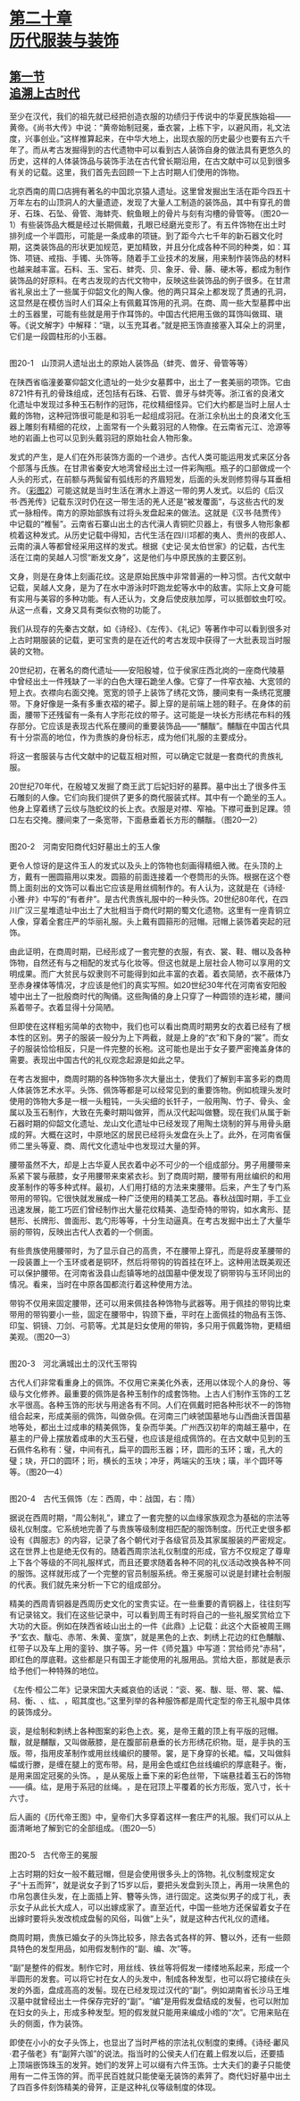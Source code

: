 <?xml version='1.0' encoding='utf-8'?>
<html xmlns="http://www.w3.org/1999/xhtml">
  <head>
    <title>中国古代文化史（插图本）（上下）</title>
    <link href="page-template.xpgt" rel="stylesheet" type="application/vnd.adobe-page-template+xml"/>
    <meta http-equiv="Content-Type" content="text/html; charset=utf-8"/>
  <link href="../stylesheet.css" rel="stylesheet" type="text/css"/>
<link href="../page_styles.css" rel="stylesheet" type="text/css"/>
</head>
  <body class="calibre">
<div class="calibre1" id="chapter20">
<h1 class="calibre2" id="calibre_pb_0"><a class="calibre29" id="page861"></a><a class="calibre29" href="part0004.html#chapter20">第二十章<br class="calibre27"/>历代服装与装饰</a><br class="calibre27"/><img alt="" class="inline" src="../images/00382.jpeg"/></h1>
<h2 class="left4" id="sec124"><a class="calibre29" href="part0004.html#s124">第一节<br class="calibre27"/>追溯上古时代</a></h2>
<p class="indent">至少在汉代，我们的祖先就已经把创造衣服的功绩归于传说中的华夏民族始祖——黄帝。《尚书大传》中说：“黄帝始制冠冕，垂衣裳，上栋下宇，以避风雨，礼文法度，兴事创业。”这样推算起来，在中华大地上，出现衣服的历史最少也要有五六千年了。而从考古发掘得到的古代遗物中可以看到古人装饰自身的做法具有更悠久的历史，这样的人体装饰品与装饰手法在古代曾长期沿用，在古文献中可以见到很多有关的记载。这里，我们首先去回顾一下上古时期人们使用的饰物。</p>
<p class="indent">北京西南的周口店拥有著名的中国北京猿人遗址。这里曾发掘出生活在距今四五十万年左右的山顶洞人的大量遗迹，发现了大量人工制造的装饰品，其中有穿孔的兽牙、石珠、石坠、骨管、海蚌壳、鲩鱼眼上的骨片与刻有沟槽的骨管等。（图20—1）有些装饰品大概是经过长期佩戴，孔眼已经磨光变形了。有五件饰物在出土时排列成一个半圆形，可能是一条成串的项链。到了距今六七千年的新石器文化时期，这类装饰品的形状更加规范，更加精致，并且分化成各种不同的种类，如：耳饰、项链、戒指、手镯、头饰等。随着手工业技术的发展，用来制作装饰品的材料也越来越丰富。石料、玉、宝石、蚌壳、贝、象牙、骨、藤、硬木等，都成为制作装饰品的好原<a id="page862"></a>料。在考古发现的古代文物中，反映这些装饰品的例子很多。在甘肃省礼泉出土了一些属于仰韶文化的陶人像。他的两只耳朵上都发现了贯通的孔洞，这显然是在模仿当时人们耳朵上有佩戴耳饰用的孔洞。在商、周一些大型墓葬中出土的玉器里，可能有些就是用于作耳饰的。中国古代把用玉做的耳饰叫做珥、瑱等。《说文解字》中解释：“瑱，以玉充耳者。”就是把玉饰直接塞入耳朵上的洞里，它们是一段圆柱形的小玉器。</p>
<div class="image">
<p class="center"><img alt="" class="calibre448" src="../images/00576.jpeg"/></p>
<p class="caption">图20-1　山顶洞人遗址出土的原始人装饰品（蚌壳、兽牙、骨管等等）</p>
</div>
<p class="indent">在陕西省临潼姜寨仰韶文化遗址的一处少女墓葬中，出土了一套美丽的项饰。它由8721件有孔的骨珠组成，还包括有石珠、石管、兽牙与蚌壳等。浙江省的良渚文化遗址中发现过多种玉石制作的冠饰，花纹精细怪异。它们大约都是当时上层人士戴的饰物，这种冠饰很可能是和羽毛一起组成羽冠。在浙江余杭出土的良渚文化玉器上雕刻有精细的花纹，上面常有一个头戴羽冠的人物像。在云南省元江、沧源等地的岩画上也可以见到头戴羽冠的原始社会人物形象。</p>
<p class="indent">发式的产生，是人们在外形装饰方面的一个进步。古代人类可能运用发式来区分各个部落与氏族。在甘肃省秦安大地湾曾经出土过一件彩陶瓶。瓶子的口部做成一个人头的形式，在前额与两鬓留有弧线形的齐眉短发，后面的头发则修剪得与耳垂相齐。（<a href="part0095.html#book2-ct2">彩图2</a>）可能这就是当时生活在渭水上游这一带的男人发式。以后的《后汉书·西羌传》记载东汉时仍在这一带生活的羌人还是“被发覆面”，与这些古代的发式一脉相传。南方的原始部族有过将头发盘起来的做法。这就是《汉书·陆贾传》中记载的“椎髻”。云南省石寨山出土的古代滇人青铜贮贝器上，有很多人物形象都梳着这种发式。从历史记载中得知，古代生活在四川邛都的夷人、贵州的夜郎人、云南的滇人等都曾经采用这样的发式。根据《史记·吴太伯世家》的记载，古代生活在江南的吴越人习惯“断发文身”，这是他们与中原民族的主要区别。</p>
<p class="indent">文身，则是在身体上刻画花纹。这是原始民族中非常普遍的一种习惯。古代文献中记载，吴越人文身，是为了在水中游泳时吓跑龙蛇等水中的敌害。实际上文身可能有实用与美容的多种功能。有人还认为，文身后使皮肤加厚，可以抵御蚊虫叮咬。从这一点看，文身又具有类似衣物的功能了。</p>
<p class="indent">我们从现存的先秦古文献，如《诗经》、《左传》、《礼记》等著作中可以看到很多对上古时期服装的记载，更可宝贵的是在近代的考古发现中获得了一大批表现当时服装的文物。</p>
<p class="indent">20世纪初，在著名的商代遗址——安阳殷墟，位于侯家庄西北岗的一座商代陵墓中曾经出土一件残缺了一半的白色大理石跪坐人像。它穿了一件窄衣袖、大宽领的短上衣。衣襟向右面交掩。宽宽的领子上装饰了绣花文饰，腰间束有一条<a id="page863"></a>绣花宽腰带。下身好像是一条有多重衣褶的裙子。脚上穿的是前端上翘的鞋子。在身体的前面，腰带下还残留有一条有人字形花纹的带子。这可能是一块长方形绣花布料的残存部分。它应该是表现古代系在腰间的重要装饰品——“黼黻”。黼黻在中国古代具有十分崇高的地位，作为贵族的身份标志，成为他们礼服的主要成分。</p>
<p class="indent">将这一套服装与古代文献中的记载互相对照，可以确定它就是一套商代的贵族礼服。</p>
<p class="indent">20世纪70年代，在殷墟又发掘了商王武丁后妃妇好的墓葬。墓中出土了很多件玉石雕刻的人像。它们向我们提供了更多的商代服装式样。其中有一个跪坐的玉人。他身上穿着绣了云纹与虺蛇纹的长上衣。衣服是对襟、窄袖。下襟可垂到足踝。领口左右交掩。腰间束了一条宽带，下面悬垂着长方形的黼黻。（图20—2）</p>
<div class="image">
<p class="center"><img alt="" class="calibre449" src="../images/00457.jpeg"/></p>
<p class="caption">图20-2　河南安阳商代妇好墓出土的玉人像</p>
</div>
<p class="indent">更令人惊讶的是这件玉人的发式以及头上的饰物也刻画得精细入微。在头顶的上方，戴有一圈圆箍用以束发。圆箍的前面连接着一个卷筒形的头饰。根据在这个卷筒上面刻出的文饰可以看出它应该是用丝绸制作的。有人认为，这就是在《诗经·小雅·<img alt="" class="calibre40" src="../images/00097.gif"/>弁》中写的“有<img alt="" class="calibre40" src="../images/00097.gif"/>者弁”。<img alt="" class="calibre40" src="../images/00097.gif"/>是古代贵族礼服中的一种头饰。20世纪80年代，在四川广汉三星堆遗址中出土了大批相当于商代时期的蜀文化遗物。这里有一座青铜立人像，穿着全套庄严的华丽礼服。头上戴有圆箍形的冠帽。冠帽上装饰着突起的冠饰。</p>
<p class="indent">由此证明，在商周时期，已经形成了一套完整的衣服，有衣、裳、鞋、帽以及各种饰物，自然还有与之相配的发式与化妆等。但这也就是上层社会人物可以享用的文明成果。而广大贫民与奴隶则不可能得到如此丰富的衣着。着衣简陋，衣不蔽体乃至赤身裸体等情况，才应该是他们的真实写照。如20世纪30年代在河南省安阳殷墟中出土了一批殷商时代的陶俑。这些陶俑的身上只穿了一种圆领的连衫裙，腰间系着带子。衣着显得十分简陋。</p>
<p class="indent">但即使在这样粗劣简单的衣物中，我们也可以看出商周时期男女的衣着已经<a id="page864"></a>有了根本性的区别。男子的服装一般分为上下两截，就是上身的“衣”和下身的“裳”。而女子的服装恰恰相反，只是一件完整的长袍。这可能也是出于女子要严密掩盖身体的需要。表现出中国古代的礼仪观念起源是如此之早。</p>
<p class="indent">在考古发掘中，商周时期的各种饰物多次大量出土，使我们了解到丰富多彩的商周人体装饰艺术水平。头饰、佩饰等都是可以经常见到的重要饰物。例如梳理头发时使用的饰物大多是一根一头粗钝，一头尖细的长钎子，一般用陶、竹子、骨头、金属以及玉石制作，大致在先秦时期叫做笄，而从汉代起叫做簪。现在我们从属于新石器时期的仰韶文化遗址、龙山文化遗址中已经发现了用陶土烧制的笄与用骨头磨成的笄。大概在这时，中原地区的居民已经将头发盘在头上了。此外，在河南省偃师二里头等夏、商、周代文化遗址中也发现过大量的笄。</p>
<p class="indent">腰带虽然不大，却是上古华夏人民衣着中必不可少的一个组成部分。男子用腰带来系紧下裳与蔽膝，女子用腰带来束紧衣衫。到了商周时期，腰带有用丝编织的和用皮革制作的等多种式样。最初，人们用打结的方法来束腰带。后来，产生了专门系带用的带钩。它很快就发展成一种广泛使用的精美工艺品。春秋战国时期，手工业迅速发展，能工巧匠们曾经制作出大量花纹精美、造型奇特的带钩，如水禽形、琵琶形、长牌形、兽面形、匙勺形等等，十分生动逼真。在考古发掘中出土了大量华丽的带钩，反映出古代人衣着的一个侧面。</p>
<p class="indent">有些贵族使用腰带时，为了显示自己的高贵，不在腰带上穿孔，而是将皮革腰带的一段装置上一个玉环或者是铜环，然后将带钩的钩首挂在环上。这种用法既美观还可以保护腰带。在河南省汲县山彪镇等地的战国墓中便发现了铜带钩与玉环同出的情况。看来，当时在中原各国都流行着这种使用方法。</p>
<p class="indent">带钩不仅用来固定腰带，还可以用来佩挂各种饰物与武器等。用于佩挂的带<a id="page865"></a>钩比束带用的带钩要小一些，固定在腰带中，钩颈下垂，平时在上面佩挂的物品有玉饰、印玺、铜镜、刀剑、弓箭等。尤其是妇女使用的带钩，多只用于佩戴饰物，更精细美观。（图20—3）</p>
<div class="image">
<p class="center"><img alt="" class="calibre110" src="../images/00617.jpeg"/></p>
<p class="caption">图20-3　河北满城出土的汉代玉带钩</p>
</div>
<p class="indent">古代人们非常看重身上的佩饰。不仅用它来美化外表，还用以体现个人的身份、等级与文化修养。最重要的佩饰是各种玉制作的成套饰物。上古人们制作玉饰的工艺水平很高。各种玉饰的形状与用途各有不同。人们在佩戴时把各种形状不一的饰物组合起来，形成美丽的佩饰，叫做杂佩。在河南三门峡虢国墓地与山西曲沃晋国墓地等处，都出土过成串的精美佩饰，复杂而华美。广州西汉初年的南越王墓中，在墓主的尸骨上摆放着成串的大玉石璧，也应该是组成佩饰的。在古文献中见到的玉石佩件名称有：璧，中间有孔，扁平的圆形玉器；环，圆形的玉环；瑗，孔大的璧；玦，开口的圆环；珩，横长的玉块；冲牙，两端尖的玉块；璜，半个圆环等等。（图20—4）</p>
<div class="image">
<p class="center"><img alt="" class="calibre450" src="../images/00566.jpeg"/></p>
<p class="caption">图20-4　古代玉佩饰（左：西周，中：战国，右：隋）</p>
</div>
<p class="indent">据说在西周时期，“周公制礼”，建立了一套完整的以血缘家族观念为基础的宗法等级礼仪制度。它系统地完善了与贵族等级制度相匹配的服饰制度。历代正史很多都设有《舆服志》的内容，记录了各个朝代对于各级官员及其家属服装的严密规定。这在世界上也是绝无仅有的。随着西周宗法礼仪制度的形成，官方不仅规定了尊卑上下各个等级的不同礼服样式，而且还要求随着各种不同的礼仪活动改换各种不同的服饰。这样就形成了一个完整的官员制服系统。帝王冕服可以说是封建社会制服的代表。我们就先来分析一下它的组成部分。</p>
<p class="indent">精美的西周青铜器是西周历史文化的宝贵实证。在一些重要的青铜器上，往往刻写有记录铭文。我们在这些记录中，可以看到周王有时将自己的一些礼服奖赏给立下大功的大臣。例如在陕西省岐山出土的一件《此鼎》上记载：此这个大臣被周王赐予“玄衣、黻屯、赤芾、朱黄、銮旗”，就是黑色的上衣、刺绣上花边的红色黼黻、红带子以及车上用的銮铃、旗子等。另一件《师兑簋》中写道：赏给师兑“赤舄”，即红色的厚底鞋。这些都是只有国王才能使用的礼服用品。赏给<a id="page866"></a>大臣，那就是表示给予他们一种特殊的地位。</p>
<p class="indent">《左传·桓公二年》记录宋国大夫臧哀伯的话说：“衮、冕、黻、珽、带、裳、幅、舄、衡、<img alt="" class="calibre40" src="../images/00763.gif"/>、纮、<img alt="" class="calibre40" src="../images/00767.gif"/>，昭其度也。”这里列举的各种服饰都是周代定型的帝王礼服中具体的装饰成分。</p>
<p class="indent">衮，是绘制和刺绣上各种图案的彩色上衣。冕，是帝王戴的顶上有平版的冠帽。黻，就是黼黻，又叫做蔽膝，是在腹部前悬垂的长方形绣花织物。珽，是手执的玉版。带，指用皮革制作或用丝线编织的腰带。裳，是下身穿的长裙。幅，又叫做斜幅或行滕，是缠在腿上的宽布带。舄，是用金色或红色丝线编织的厚底鞋子。衡，是用来固定冠冕的头饰。<img alt="" class="calibre40" src="../images/00574.gif"/>，是从冕版上垂下来的彩色丝带，下端悬挂着玉石的饰物——缜。纮，是用于系冠的丝绳。<img alt="" class="calibre40" src="../images/00627.gif"/>，是在冠顶上平覆着的长方形版，宽八寸，长十六寸。</p>
<p class="indent">后人画的《历代帝王图》中，皇帝们大多穿着这样一套庄严的礼服。我们可以从上面清晰地了解到它的全部组成。（图20—5）</p>
<div class="image">
<p class="center"><img alt="" class="calibre451" src="../images/00632.jpeg"/></p>
<p class="caption">图20-5　古代帝王的冕服</p>
</div>
<p class="indent">上古时期的妇女一般不戴冠帽，但是会使用很多头上的饰物。礼仪制度规定女子“十五而笄”，就是说女子到了15岁以后，要把头发盘到头顶上，再用一块黑色的巾帛包裹住头发，在上面插上笄、簪等头饰，进行固定。这类似男子的成丁礼，表示女子从此长大成人，可以出嫁成家了。直至近代，中国一些地方还保留着女子在出嫁时要将头发改梳成盘髻的风俗，叫做“上头”，就是这种古代礼仪的遗绪。</p>
<p class="indent">商周时期，贵族已婚女子的头饰比较多，除去各式各样的笄、簪以外，还有一些颇具特色的发型用品，如用假发制作的“副、编、次”等。</p>
<p class="indent">“副”是整件的假发。制作它时，用丝线、铁丝等将假发一缕缕地系起来，形成一个半圆形的发套。可以将它衬在女人的头发中，制成各种发型，也可以将它接续在头发的外面，盘成高高的发髻。现在已<a id="page867"></a>经发现过汉代的“副”。例如湖南省长沙马王堆汉墓中就曾经出土一件保存完好的“副”。“编”是用假发盘结成的发髻，也可以附加在妇女的头上，形成多种发型。短的假发就只能用来编成小绺的“次”。它用来贴在头的侧面，作为装饰。</p>
<p class="indent">即使在小小的女子头饰上，也显出了当时严格的宗法礼仪制度的束缚。《诗经·鄘风·君子偕老》有“副笄六珈”的说法。指当时的公侯夫人们在戴上假发以后，还要插上顶端嵌饰珠玉的发笄。她们的发笄上可以缀有六件玉饰。士大夫们的妻子只能使用有一二件玉饰的笄。而平民百姓就只能使毫无装饰的素笄了。商代妇好墓中出土了四百多件刻饰精美的骨笄，正是这种礼仪等级制度的体现。</p>
</div>
</body>
</html>
